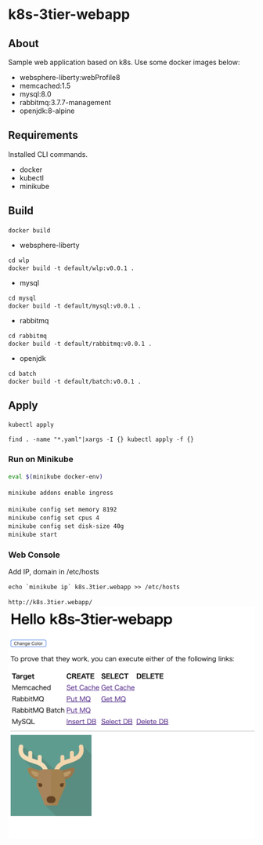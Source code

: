 # k8s-3tier-webapp

## About
Sample web application based on k8s.
Use some docker images below:
* websphere-liberty:webProfile8
* memcached:1.5
* mysql:8.0
* rabbitmq:3.7.7-management
* openjdk:8-alpine

## Requirements
Installed CLI commands.
* docker
* kubectl
* minikube

## Build
`docker build`

* websphere-liberty
```
cd wlp
docker build -t default/wlp:v0.0.1 .
```

* mysql
```
cd mysql
docker build -t default/mysql:v0.0.1 .
```

* rabbitmq
```
cd rabbitmq
docker build -t default/rabbitmq:v0.0.1 .
```

* openjdk
```
cd batch
docker build -t default/batch:v0.0.1 .
```

## Apply
`kubectl apply`
```
find . -name "*.yaml"|xargs -I {} kubectl apply -f {}
```

### Run on Minikube
```bash
eval $(minikube docker-env)

minikube addons enable ingress

minikube config set memory 8192
minikube config set cpus 4
minikube config set disk-size 40g
minikube start
```

### Web Console
Add IP, domain in /etc/hosts
```
echo `minikube ip` k8s.3tier.webapp >> /etc/hosts
```
`http://k8s.3tier.webapp/`  
![top.png](./docs/top.png)